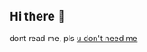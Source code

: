 ## Hi there 👋

dont read me, pls
[u don't need me](https://discordapp.com/users/1356043822685093890)
